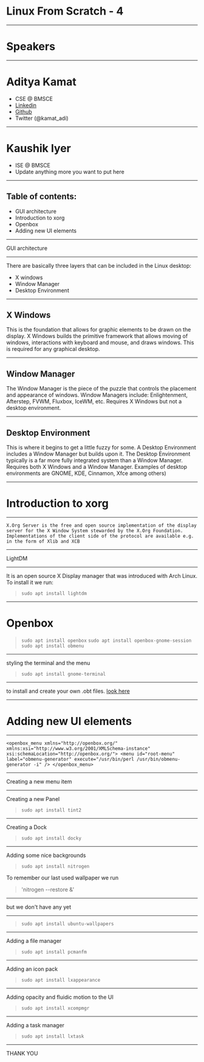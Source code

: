 # Linux From Scratch - 4

---

# Speakers

----

# Aditya Kamat

* CSE @ BMSCE
* [Linkedin](https://www.linkedin.com/in/aditya-kamat-53646310b/)
* [Github](https://github.com/GiVeMeRoOt)
* Twitter (@kamat_adi)

----

# Kaushik Iyer

* ISE @ BMSCE
* Update anything more you want to put here

---

## Table of contents:
* GUI architecture
* Introduction to xorg
* Openbox
* Adding new UI elements

---

GUI architecture

----

There are basically three layers that can be included in the Linux desktop:
* X windows
* Window Manager
* Desktop Environment

----

## X Windows

This is the foundation that allows for graphic elements to be drawn on the display. X Windows builds the primitive framework that allows moving of windows, interactions with keyboard and mouse, and draws windows. This is required for any graphical desktop.

----

## Window Manager

The Window Manager is the piece of the puzzle that controls the placement and appearance of windows. Window Managers include: Enlightenment, Afterstep, FVWM, Fluxbox, IceWM, etc. Requires X Windows but not a desktop environment.

----

## Desktop Environment

This is where it begins to get a little fuzzy for some. A Desktop Environment includes a Window Manager but builds upon it. The Desktop Environment typically is a far more fully integrated system than a Window Manager. Requires both X Windows and a Window Manager. Examples of desktop environments are GNOME, KDE, Cinnamon, Xfce among others)

---

# Introduction to xorg

----

`X.Org Server is the free and open source implementation of the display server for the X Window System stewarded by the X.Org Foundation. Implementations of the client side of the protocol are available e.g. in the form of Xlib and XCB`

----

LightDM

----

It is an open source X Display manager that was introduced with Arch Linux.
To install it we run:

> `sudo apt install lightdm`

---

# Openbox

> `sudo apt install openbox`
> `sudo apt install openbox-gnome-session`
> `sudo apt install obmenu`

----

styling the terminal and the menu

> `sudo apt install gnome-terminal`

----

to install and create your own .obt files.
[look here](http://openbox.org/wiki/Help:Themes)

---

# Adding new UI elements

----

`<openbox_menu xmlns="http://openbox.org/" xmlns:xsi="http://www.w3.org/2001/XMLSchema-instance" xsi:schemaLocation="http://openbox.org/">
    <menu id="root-menu" label="obmenu-generator" execute="/usr/bin/perl /usr/bin/obmenu-generator -i" />
</openbox_menu>`

----

Creating a new menu item

----

Creating a new Panel

> `sudo apt install tint2`

----

Creating a Dock

> `sudo apt install docky`

----

Adding some nice backgrounds

> `sudo apt install nitrogen`

To remember our last used wallpaper we run

> 'nitrogen --restore &'

----

but we don't have any yet

----

> `sudo apt install ubuntu-wallpapers`

----

Adding a file manager

> `sudo apt install pcmanfm`

----

Adding an icon pack

> `sudo apt install lxappearance`
----

Adding opacity and fluidic motion to the UI

> `sudo apt install xcompmgr`

----

Adding a task manager

> `sudo apt install lxtask`

---

THANK YOU
